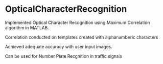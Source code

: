 # OpticalCharacterRecognition
Implemented Optical Character Recognition using Maximum Correlation algorithm in MATLAB.

Correlation conducted on templates created with alphanumberic characters


Achieved adequate accuracy with user input images.


Can be used for Number Plate Recgnition in traffic signals
